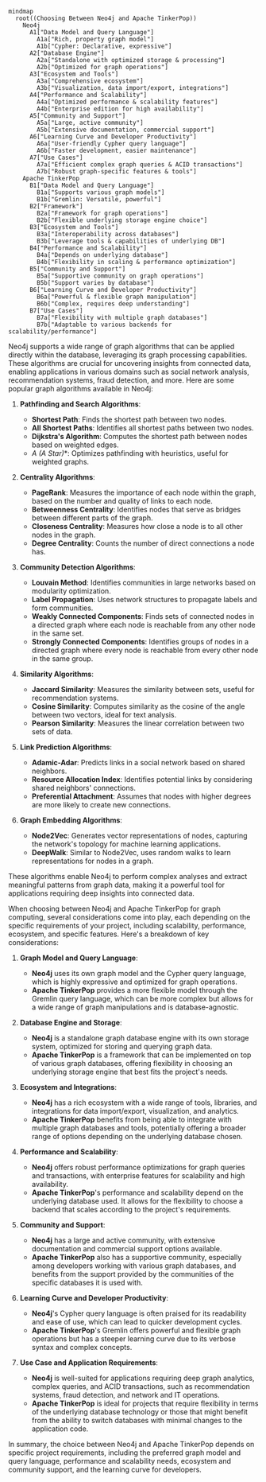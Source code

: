 ```mermaid
mindmap
  root((Choosing Between Neo4j and Apache TinkerPop))
    Neo4j
      A1["Data Model and Query Language"]
        A1a["Rich, property graph model"]
        A1b["Cypher: Declarative, expressive"]
      A2["Database Engine"]
        A2a["Standalone with optimized storage & processing"]
        A2b["Optimized for graph operations"]
      A3["Ecosystem and Tools"]
        A3a["Comprehensive ecosystem"]
        A3b["Visualization, data import/export, integrations"]
      A4["Performance and Scalability"]
        A4a["Optimized performance & scalability features"]
        A4b["Enterprise edition for high availability"]
      A5["Community and Support"]
        A5a["Large, active community"]
        A5b["Extensive documentation, commercial support"]
      A6["Learning Curve and Developer Productivity"]
        A6a["User-friendly Cypher query language"]
        A6b["Faster development, easier maintenance"]
      A7["Use Cases"]
        A7a["Efficient complex graph queries & ACID transactions"]
        A7b["Robust graph-specific features & tools"]
    Apache TinkerPop
      B1["Data Model and Query Language"]
        B1a["Supports various graph models"]
        B1b["Gremlin: Versatile, powerful"]
      B2["Framework"]
        B2a["Framework for graph operations"]
        B2b["Flexible underlying storage engine choice"]
      B3["Ecosystem and Tools"]
        B3a["Interoperability across databases"]
        B3b["Leverage tools & capabilities of underlying DB"]
      B4["Performance and Scalability"]
        B4a["Depends on underlying database"]
        B4b["Flexibility in scaling & performance optimization"]
      B5["Community and Support"]
        B5a["Supportive community on graph operations"]
        B5b["Support varies by database"]
      B6["Learning Curve and Developer Productivity"]
        B6a["Powerful & flexible graph manipulation"]
        B6b["Complex, requires deep understanding"]
      B7["Use Cases"]
        B7a["Flexibility with multiple graph databases"]
        B7b["Adaptable to various backends for scalability/performance"]
```


Neo4j supports a wide range of graph algorithms that can be applied directly within the database, leveraging its graph processing capabilities. These algorithms are crucial for uncovering insights from connected data, enabling applications in various domains such as social network analysis, recommendation systems, fraud detection, and more. Here are some popular graph algorithms available in Neo4j:

1. **Pathfinding and Search Algorithms**:
   - **Shortest Path**: Finds the shortest path between two nodes.
   - **All Shortest Paths**: Identifies all shortest paths between two nodes.
   - **Dijkstra's Algorithm**: Computes the shortest path between nodes based on weighted edges.
   - **A* (A Star)**: Optimizes pathfinding with heuristics, useful for weighted graphs.

2. **Centrality Algorithms**:
   - **PageRank**: Measures the importance of each node within the graph, based on the number and quality of links to each node.
   - **Betweenness Centrality**: Identifies nodes that serve as bridges between different parts of the graph.
   - **Closeness Centrality**: Measures how close a node is to all other nodes in the graph.
   - **Degree Centrality**: Counts the number of direct connections a node has.

3. **Community Detection Algorithms**:
   - **Louvain Method**: Identifies communities in large networks based on modularity optimization.
   - **Label Propagation**: Uses network structures to propagate labels and form communities.
   - **Weakly Connected Components**: Finds sets of connected nodes in a directed graph where each node is reachable from any other node in the same set.
   - **Strongly Connected Components**: Identifies groups of nodes in a directed graph where every node is reachable from every other node in the same group.

4. **Similarity Algorithms**:
   - **Jaccard Similarity**: Measures the similarity between sets, useful for recommendation systems.
   - **Cosine Similarity**: Computes similarity as the cosine of the angle between two vectors, ideal for text analysis.
   - **Pearson Similarity**: Measures the linear correlation between two sets of data.

5. **Link Prediction Algorithms**:
   - **Adamic-Adar**: Predicts links in a social network based on shared neighbors.
   - **Resource Allocation Index**: Identifies potential links by considering shared neighbors' connections.
   - **Preferential Attachment**: Assumes that nodes with higher degrees are more likely to create new connections.

6. **Graph Embedding Algorithms**:
   - **Node2Vec**: Generates vector representations of nodes, capturing the network's topology for machine learning applications.
   - **DeepWalk**: Similar to Node2Vec, uses random walks to learn representations for nodes in a graph.

These algorithms enable Neo4j to perform complex analyses and extract meaningful patterns from graph data, making it a powerful tool for applications requiring deep insights into connected data.



When choosing between Neo4j and Apache TinkerPop for graph computing, several considerations come into play, each depending on the specific requirements of your project, including scalability, performance, ecosystem, and specific features. Here's a breakdown of key considerations:

1. **Graph Model and Query Language**:
   - **Neo4j** uses its own graph model and the Cypher query language, which is highly expressive and optimized for graph operations.
   - **Apache TinkerPop** provides a more flexible model through the Gremlin query language, which can be more complex but allows for a wide range of graph manipulations and is database-agnostic.

2. **Database Engine and Storage**:
   - **Neo4j** is a standalone graph database engine with its own storage system, optimized for storing and querying graph data.
   - **Apache TinkerPop** is a framework that can be implemented on top of various graph databases, offering flexibility in choosing an underlying storage engine that best fits the project's needs.

3. **Ecosystem and Integrations**:
   - **Neo4j** has a rich ecosystem with a wide range of tools, libraries, and integrations for data import/export, visualization, and analytics.
   - **Apache TinkerPop** benefits from being able to integrate with multiple graph databases and tools, potentially offering a broader range of options depending on the underlying database chosen.

4. **Performance and Scalability**:
   - **Neo4j** offers robust performance optimizations for graph queries and transactions, with enterprise features for scalability and high availability.
   - **Apache TinkerPop**'s performance and scalability depend on the underlying database used. It allows for the flexibility to choose a backend that scales according to the project's requirements.

5. **Community and Support**:
   - **Neo4j** has a large and active community, with extensive documentation and commercial support options available.
   - **Apache TinkerPop** also has a supportive community, especially among developers working with various graph databases, and benefits from the support provided by the communities of the specific databases it is used with.

6. **Learning Curve and Developer Productivity**:
   - **Neo4j**'s Cypher query language is often praised for its readability and ease of use, which can lead to quicker development cycles.
   - **Apache TinkerPop**'s Gremlin offers powerful and flexible graph operations but has a steeper learning curve due to its verbose syntax and complex concepts.

7. **Use Case and Application Requirements**:
   - **Neo4j** is well-suited for applications requiring deep graph analytics, complex queries, and ACID transactions, such as recommendation systems, fraud detection, and network and IT operations.
   - **Apache TinkerPop** is ideal for projects that require flexibility in terms of the underlying database technology or those that might benefit from the ability to switch databases with minimal changes to the application code.

In summary, the choice between Neo4j and Apache TinkerPop depends on specific project requirements, including the preferred graph model and query language, performance and scalability needs, ecosystem and community support, and the learning curve for developers.
